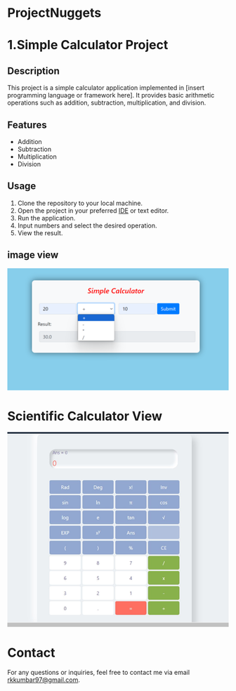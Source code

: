 # ProjectNuggets
# 1.Simple Calculator Project

## Description
This project is a simple calculator application implemented in [insert programming language or framework here]. It provides basic arithmetic operations such as addition, subtraction, multiplication, and division.

## Features
- Addition
- Subtraction
- Multiplication
- Division

## Usage
1. Clone the repository to your local machine.
2. Open the project in your preferred [IDE](https://en.wikipedia.org/wiki/Integrated_development_environment) or text editor.
3. Run the application.
4. Input numbers and select the desired operation.
5. View the result.
## image view
<img src="https://github.com/ravikumarxworkz/ProjectNuggets/blob/main/Calculater/images/Screenshot%20(257).png">

# Scientific Calculator View
<img src="https://github.com/ravikumarxworkz/ProjectNuggets/blob/main/Calculater/images/Scientific%20calculator%20.jpeg">


# Contact
For any questions or inquiries, feel free to contact me via email  rkkumbar97@gmail.com.
